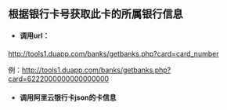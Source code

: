 ## 根据银行卡号获取此卡的所属银行信息

- #### 调用url： 
http://tools1.duapp.com/banks/getbanks.php?card=card_number 

例：http://tools1.duapp.com/banks/getbanks.php?card=6222000000000000000 


- #### 调用阿里云银行卡json的卡信息